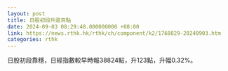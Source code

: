 ```yaml
---
layout: post
title: 日股初段升逾百點
date: 2024-09-03 08:29:48.000000000 +08:00
link: https://news.rthk.hk/rthk/ch/component/k2/1768829-20240903.htm
categories: rthk
---
```


日股初段靠穩，日經指數較早時報38824點，升123點，升幅0.32%。
